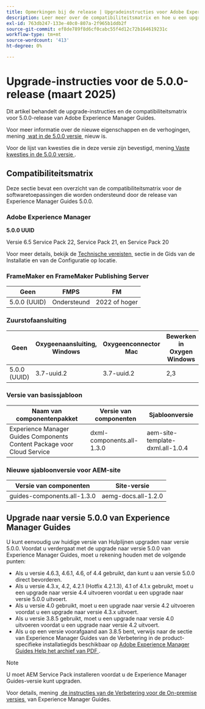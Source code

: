 ```yaml
---
title: Opmerkingen bij de release | Upgradeinstructies voor Adobe Experience Manager Guides 5.0.0-versie
description: Leer meer over de compatibiliteitsmatrix en hoe u een upgrade uitvoert naar de 5.0.0-versie van Adobe Experience Manager Guides.
exl-id: 763db247-133e-40c0-807a-2f965b1ddb2f
source-git-commit: ef8de789f8d6cf0cabc55f4d12c72b164619231c
workflow-type: tm+mt
source-wordcount: '413'
ht-degree: 0%

---
```


# Upgrade-instructies voor de 5.0.0-release (maart 2025)

Dit artikel behandelt de upgrade-instructies en de compatibiliteitsmatrix voor 5.0.0-release van Adobe Experience Manager Guides.

Voor meer informatie over de nieuwe eigenschappen en de verhogingen, mening [&#x200B; wat in de 5.0.0 versie &#x200B;](../release-info/whats-new-5-0-0.md) nieuw is.

Voor de lijst van kwesties die in deze versie zijn bevestigd, mening [&#x200B; Vaste kwesties in de 5.0.0 versie &#x200B;](../release-info/fixed-issues-5-0-0.md).

## Compatibiliteitsmatrix

Deze sectie bevat een overzicht van de compatibiliteitsmatrix voor de softwaretoepassingen die worden ondersteund door de release van Experience Manager Guides 5.0.0.

### Adobe Experience Manager

**5.0.0 UUID**

Versie 6.5 Service Pack 22, Service Pack 21, en Service Pack 20

Voor meer details, bekijk de [&#x200B; Technische vereisten &#x200B;](../install-guide/download-install-technical-requirements.md) sectie in de Gids van de Installatie en van de Configuratie op locatie.

### FrameMaker en FrameMaker Publishing Server

| Geen | FMPS | FM |
| --- | --- | --- |
| 5.0.0 (UUID) | Ondersteund | 2022 of hoger |

### Zuurstofaansluiting

| Geen | Oxygeenaansluiting, Windows | Oxygeenconnector Mac | Bewerken in Oxygen Windows | Bewerken in Oxygen Mac |
| --- | --- | --- |--- |--- |
| 5.0.0 (UUID) | 3.7-uuid.2 | 3.7-uuid.2 | 2,3 | 2,3 |

### Versie van basissjabloon

| Naam van componentenpakket | Versie van componenten | Sjabloonversie |
|---|---|---|
| Experience Manager Guides Components Content Package voor Cloud Service | dxml-components.all-1.3.0 | aem-site-template-dxml.all-1.0.4 |

### Nieuwe sjabloonversie voor AEM-site


| Versie van componenten | Site-versie |
|---|---|
| guides-components.all-1.3.0 | aemg-docs.all-1.2.0 |


## Upgrade naar versie 5.0.0 van Experience Manager Guides

U kunt eenvoudig uw huidige versie van Hulplijnen upgraden naar versie 5.0.0. Voordat u verdergaat met de upgrade naar versie 5.0.0 van Experience Manager Guides, moet u rekening houden met de volgende punten:

- Als u versie 4.6.3, 4.6.1, 4.6, of 4.4 gebruikt, dan kunt u aan versie 5.0.0 direct bevorderen.
- Als u versie 4.3.x, 4.2, 4.2.1 (Hotfix 4.2.1.3), 4.1 of 4.1.x gebruikt, moet u een upgrade naar versie 4.4 uitvoeren voordat u een upgrade naar versie 5.0.0 uitvoert.
- Als u versie 4.0 gebruikt, moet u een upgrade naar versie 4.2 uitvoeren voordat u een upgrade naar versie 4.3.x uitvoert.
- Als u versie 3.8.5 gebruikt, moet u een upgrade naar versie 4.0 uitvoeren voordat u een upgrade naar versie 4.2 uitvoert.
- Als u op een versie voorafgaand aan 3.8.5 bent, verwijs naar de sectie van Experience Manager Guides van de Verbetering in de product-specifieke installatiegids beschikbaar op [&#x200B; Adobe Experience Manager Guides Help het archief van PDF &#x200B;](https://helpx.adobe.com/nl/xml-documentation-for-experience-manager/archive.html).

>[!NOTE]
>
>U moet AEM Service Pack installeren voordat u de Experience Manager Guides-versie kunt upgraden.

Voor details, mening [&#x200B; de instructies van de Verbetering voor de On-premise versies &#x200B;](../install-guide/upgrade-xml-documentation.md) van Experience Manager Guides.
